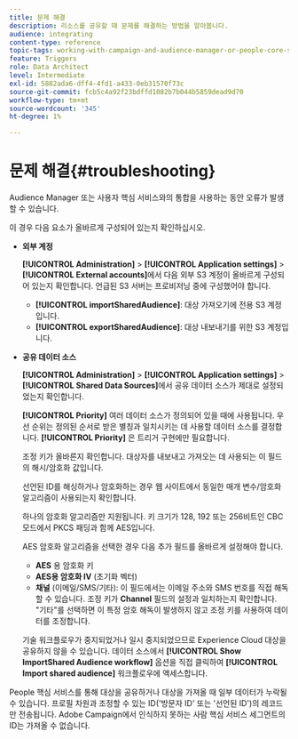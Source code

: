 ```yaml
---
title: 문제 해결
description: 리소스를 공유할 때 문제를 해결하는 방법을 알아봅니다.
audience: integrating
content-type: reference
topic-tags: working-with-campaign-and-audience-manager-or-people-core-service
feature: Triggers
role: Data Architect
level: Intermediate
exl-id: 5882ada6-dff4-4fd1-a433-0eb31570f73c
source-git-commit: fcb5c4a92f23bdffd1082b7b044b5859dead9d70
workflow-type: tm+mt
source-wordcount: '345'
ht-degree: 1%

---
```


# 문제 해결{#troubleshooting}

Audience Manager 또는 사용자 핵심 서비스와의 통합을 사용하는 동안 오류가 발생할 수 있습니다.

이 경우 다음 요소가 올바르게 구성되어 있는지 확인하십시오.

* **외부 계정**

   **[!UICONTROL Administration]** > **[!UICONTROL Application settings]** > **[!UICONTROL External accounts]**&#x200B;에서 다음 외부 S3 계정이 올바르게 구성되어 있는지 확인합니다. 언급된 S3 서버는 프로비저닝 중에 구성했어야 합니다.

   * **[!UICONTROL importSharedAudience]**: 대상 가져오기에 전용 S3 계정입니다.
   * **[!UICONTROL exportSharedAudience]**: 대상 내보내기를 위한 S3 계정입니다.

* **공유 데이터 소스**

   **[!UICONTROL Administration]** > **[!UICONTROL Application settings]** > **[!UICONTROL Shared Data Sources]**&#x200B;에서 공유 데이터 소스가 제대로 설정되었는지 확인합니다.

   **[!UICONTROL Priority]** 여러 데이터 소스가 정의되어 있을 때에 사용됩니다. 우선 순위는 정의된 순서로 받은 별칭과 일치시키는 데 사용할 데이터 소스를 결정합니다. **[!UICONTROL Priority]** 은 트리거 구현에만 필요합니다.

   조정 키가 올바른지 확인합니다. 대상자를 내보내고 가져오는 데 사용되는 이 필드의 해시/암호화 값입니다.

   선언된 ID를 해싱하거나 암호화하는 경우 웹 사이트에서 동일한 매개 변수/암호화 알고리즘이 사용되는지 확인합니다.

   하나의 암호화 알고리즘만 지원됩니다. 키 크기가 128, 192 또는 256비트인 CBC 모드에서 PKCS 패딩과 함께 AES입니다.

   AES 암호화 알고리즘을 선택한 경우 다음 추가 필드를 올바르게 설정해야 합니다.

   * **AES** 용 암호화 키
   * **AES용 암호화 IV** (초기화 벡터)
   * **채널** (이메일/SMS/기타): 이 필드에서는 이메일 주소와 SMS 번호를 직접 해독할 수 있습니다. 조정 키가 **Channel** 필드의 설정과 일치하는지 확인합니다. &quot;기타&quot;를 선택하면 이 특정 암호 해독이 발생하지 않고 조정 키를 사용하여 데이터를 조정합니다.

   기술 워크플로우가 중지되었거나 일시 중지되었으므로 Experience Cloud 대상을 공유하지 않을 수 있습니다. 데이터 소스에서 **[!UICONTROL Show ImportShared Audience workflow]** 옵션을 직접 클릭하여 **[!UICONTROL Import shared audience]** 워크플로우에 액세스합니다.

People 핵심 서비스를 통해 대상을 공유하거나 대상을 가져올 때 일부 데이터가 누락될 수 있습니다. 프로필 차원과 조정할 수 있는 ID(&#39;방문자 ID&#39; 또는 &#39;선언된 ID&#39;)의 레코드만 전송됩니다. Adobe Campaign에서 인식하지 못하는 사람 핵심 서비스 세그먼트의 ID는 가져올 수 없습니다.
